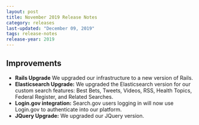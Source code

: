 ```yaml
---
layout: post
title: November 2019 Release Notes
category: releases
last-updated: "December 09, 2019"
tags: release-notes
release-year: 2019
---
```


## Improvements

* **Rails Upgrade** We upgraded our infrastructure to a new version of Rails.
* **Elasticsearch Upgrade:** We upgraded the Elasticsearch version for our custom search features: Best Bets, Tweets, Videos, RSS, Health Topics, Federal Register, and Related Searches.
* **Login.gov integration:** Search.gov users logging in will now use Login.gov to authenticate into our platform.
* **JQuery Upgrade:** We upgraded our JQuery version.
